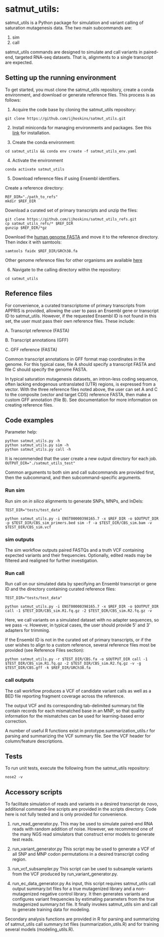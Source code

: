 # satmut_utils:

satmut_utils is a Python package for simulation and variant calling of saturation mutagenesis data. The two main subcommands are:
1. sim
2. call

satmut_utils commands are designed to simulate and call variants in paired-end, targeted RNA-seq datasets. That is, alignments to a single transcript are expected. 

## Setting up the running environment

To get started, you must clone the satmut_utils repository, create a conda environment, and download or generate reference files. This process is as follows:

1. Acquire the code base by cloning the satmut_utils repository:

```
git clone https://github.com/ijhoskins/satmut_utils.git
```

2. Install miniconda for managing environments and packages. See this [link](https://docs.conda.io/en/latest/miniconda.html) for installation.

3. Create the conda environment:
```
cd satmut_utils && conda env create -f satmut_utils_env.yaml
```

4. Activate the environment
```
conda activate satmut_utils
```

5. Download reference files if using Ensembl identifiers.

Create a reference directory:
```
REF_DIR="./path_to_refs"
mkdir $REF_DIR
```

Download a curated set of primary transcripts and unzip the files:
```
git clone https://github.com/ijhoskins/satmut_utils_refs.git
cp satmut_utils_refs/* $REF_DIR
gunzip $REF_DIR/*gz
```

Download the [human genome FASTA](https://genome-idx.s3.amazonaws.com/hisat/grch38_genome.tar.gz) and move it to the reference directory. Then index it with samtools:
```
samtools faidx $REF_DIR/GRCh38.fa
```

Other genome reference files for other organisms are available [here](http://daehwankimlab.github.io/hisat2/download/)

6. Navigate to the calling directory within the repository:
```
cd satmut_utils
```


## Reference files

For convenience, a curated transcriptome of primary transcripts from APPRIS is provided, allowing the user to pass an Ensembl gene or transcript ID to satmut_utils. However, if the requested Ensembl ID is not found in this set, the user must pass their own reference files. These include:

A. Transcript reference (FASTA)

B. Transcript annotations (GFF)

C. GFF reference (FASTA)

Common transcript annotations in GFF format map coordinates in the genome. For this typical case, file A should specify a transcript FASTA and file C should specify the genome FASTA.

In typical saturation mutagenesis datasets, an intron-less coding sequence, often lacking endogenous untranslated (UTR) regions, is expressed from a vector. With the three reference files noted above, the user can set A and C to the composite (vector and target CDS) reference FASTA, then make a custom GFF annotation (file B). See documentation for more information on creating reference files.


## Code examples

Parameter help:
```
python satmut_utils.py -h
python satmut_utils.py sim -h
python satmut_utils.py call -h
```

It is recommended that the user create a new output directory for each job.
```OUTPUT_DIR="./satmut_utils_test"```

Common arguments to both sim and call subcommands are provided first, then the subcommand, and then subcommand-specific arguments.


### Run sim

Run sim on *in silico* alignments to generate SNPs, MNPs, and InDels:

```
TEST_DIR="tests/test_data"

python satmut_utils.py -i ENST00000398165.7 -x $REF_DIR -o $OUTPUT_DIR -p $TEST_DIR/CBS_sim_primers.bed sim -f -a $TEST_DIR/CBS_sim.bam -v $TEST_DIR/CBS_sim.vcf
```

### sim outputs

The sim workflow outputs paired FASTQs and a truth VCF containing expected variants and their frequencies. Optionally, edited reads may be filtered and realigned for further investigation.


### Run call

Run call on our simulated data by specifying an Ensembl transcript or gene ID and the directory containing curated reference files:
```
TEST_DIR="tests/test_data"

python satmut_utils.py -i ENST00000398165.7 -x $REF_DIR -o $OUTPUT_DIR call -1 $TEST_DIR/CBS_sim.R1.fq.gz -2 $TEST_DIR/CBS_sim.R2.fq.gz -v
```

Here, we call variants on a simulated dataset with no adapter sequences, so we pass -v. However, in typical cases, the user should provide 5' and 3' adapters for trimming.


If the Ensembl ID is not in the curated set of primary transcripts, or if the user wishes to align to a custom reference, several reference files most be provided (see Reference Files section):

```
python satmut_utils.py -r $TEST_DIR/CBS.fa -o $OUTPUT_DIR call -1 $TEST_DIR/CBS_sim.R1.fq.gz -2 $TEST_DIR/CBS_sim.R2.fq.gz -v -g $TEST_DIR/CBS.gff -k $REF_DIR/GRCh38.fa
```

### call outputs

The call workflow produces a VCF of candidate variant calls as well as a BED file reporting fragment coverage across the reference.

The output VCF and its corresponding tab-delimited summary.txt file contain records for each mismatched base in an MNP, so that quality information for the mismatches can be used for learning-based error correction.

A number of useful R functions exist in prototype.summarization_utils.r for parsing and summarizing the VCF summary file. See the VCF header for column/feature descriptions.


## Tests

To run unit tests, execute the following from the satmut_utils repository:

```nose2 -v```


## Accessory scripts

To facilitate simulation of reads and variants in a desired transcript de novo, additional command-line scripts are provided in the scripts directory. Code here is not fully tested and is only provided for convenience.

1. run_read_generator.py.
This may be used to simulate paired-end RNA reads with random addition of noise. However, we recommend one of the many NGS read simulators that construct error models to generate test reads.

2. run_variant_generator.py
This script may be used to generate a VCF of all SNP and MNP codon permutations in a desired transcript coding region.

3. run_vcf_subsampler.py
This script can be used to subsample variants from the VCF produced by run_variant_generator.py.

4. run_ec_data_generator.py
As input, this script requires satmut_utils call output summary.txt files for a true mutagenized library and a non-mutagenized negative control library. It then generates variants and configures variant frequencies by estimating parameters from the true mutagenized summary.txt file. It finally invokes satmut_utils sim and call to generate training data for modeling.

Secondary analysis functions are provided in R for parsing and summarizing of satmut_utils call summary.txt files (summarization_utils.R) and for training several models (modeling_utils.R).

